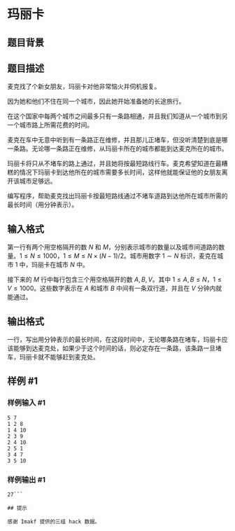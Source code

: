 # 玛丽卡

## 题目背景



## 题目描述

麦克找了个新女朋友，玛丽卡对他非常恼火并伺机报复。

因为她和他们不住在同一个城市，因此她开始准备她的长途旅行。

在这个国家中每两个城市之间最多只有一条路相通，并且我们知道从一个城市到另一个城市路上所需花费的时间。

麦克在车中无意中听到有一条路正在维修，并且那儿正堵车，但没听清楚到底是哪一条路。无论哪一条路正在维修，从玛丽卡所在的城市都能到达麦克所在的城市。

玛丽卡将只从不堵车的路上通过，并且她将按最短路线行车。麦克希望知道在最糟糕的情况下玛丽卡到达他所在的城市需要多长时间，这样他就能保证他的女朋友离开该城市足够远。

编写程序，帮助麦克找出玛丽卡按最短路线通过不堵车道路到达他所在城市所需的最长时间（用分钟表示）。


## 输入格式

第一行有两个用空格隔开的数 $N$ 和 $M$，分别表示城市的数量以及城市间道路的数量。$1 \le N \le 1000$，$1 \le M \le N \times (N - 1)/2$。城市用数字 $1 \sim N$ 标识，麦克在城市 $1$ 中，玛丽卡在城市 $N$ 中。  

接下来的 $M$ 行中每行包含三个用空格隔开的数 $A,B,V$。其中 $1 \le A, B \le N$，$1 \le V \le 1000$。这些数字表示在 $A$ 和城市 $B$ 中间有一条双行道，并且在 $V$ 分钟内就能通过。

## 输出格式

一行，写出用分钟表示的最长时间，在这段时间中，无论哪条路在堵车，玛丽卡应该能够到达麦克处，如果少于这个时间的话，则必定存在一条路，该条路一旦堵车，玛丽卡就不能够赶到麦克处。

## 样例 #1

### 样例输入 #1
```
5 7
1 2 8
1 4 10
2 3 9
2 4 10
2 5 1
3 4 7
3 5 10
```

### 样例输出 #1

```
27```

## 提示

感谢 Imakf 提供的三组 hack 数据。
